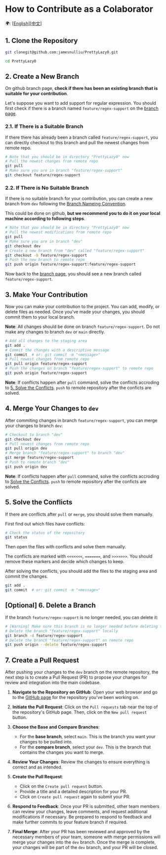 # How to Contribute as a Colaborator
🌍: \[[English](./How_to_Contribute_as_a_Colaborator.md)\]\[[中文](./How_to_Contribute_as_a_Colaborator_zh.md)\]

## 1. Clone the Repository

```bash
git clonegit@github.com:jamesnulliu/PrettyLazy0.git

cd PrettyLazy0
```

## 2. Create a New Branch

On github branch page, **check if there has been an existing branch that is suitable for your contribution**. 

Let's suppose you want to add support for regular expression. You should first check if there is a branch named `feature/regex-support` on the [branch page](https://github.com/jamesnulliu/PrettyLazy0/branches).

### 2.1. If There is a Suitable Branch

If there there has already been a branch called `feature/regex-support`, you can directly checkout to this branch and pull the newest changes from remote repo.

```bash
# Note that you should be in directory "PrettyLazy0" now
# Pull the newest changes from remote repo
git pull
# Make sure you are in branch "feature/regex-support"
git checkout feature/regex-support
```
### 2.2. If There is No Suitable Branch

If there is no suitable branch for your contribution, you can create a new branch from `dev` following the [Branch Nameing Convention](./Branch_Naming_Convention.md).

This could be done on github, **but we recommend you to do it on your local machine according to following steps**.

```bash
# Note that you should be in directory "PrettyLazy0" now
# Pull the newest modifications from remote repo
git pull
# Make sure you are in branch "dev"
git checkout dev
# Create a new branch from "dev" called "feature/regex-support"
git checkout -b feature/regex-support
# Push the new branch to remote repo
git push origin feature/regex-support:feature/regex-support
```

Now back to the [branch page](https://github.com/jamesnulliu/PrettyLazy0/branches), you should see a new branch called `feature/regex-support`.

## 3. Make Your Contribution

Now you can make your contribution to the project. You can add, modify, or delete files as needed. Once you've made your changes, you should commit them to your local branch.

**Note**: All changes should be done on branch `feature/regex-support`. Do not make any changes to branch `dev` or `main` directly.

```bash
# Add all changes to the staging area
git add .
# Commit the changes with a descriptive message
git commit  # or: git commit -m "<message>"
# Pull newest changes from remote repo
git pull origin feature/regex-support
# Push the changes on branch "feature/regex-support" to remote repo
git push origin feature/regex-support
```

**Note**: If conflicts happen after `pull` command, solve the conflicts accroding to [5. Solve the Conflicts](#5-solve-the-conflicts). `push` to remote repository after the conficts are solved.

## 4. Merge Your Changes to `dev`

After commiting changes in branch `feature/regex-support`, you can merge your changes to branch `dev`:

```bash
# Checkout to branch "dev"
git checkout dev
# Pull newest changes from remote repo
git pull origin dev
# Merge branch "feature/regex-support" to branch "dev"
git merge feature/regex-support
# Push to remote branch "dev"
git push origin dev
```

**Note**: If conflicts happen after `pull` command, solve the conflicts accroding to [Solve the Conflicts](#5-solve-the-conflicts). `push` to remote repository after the conficts are solved.

## 5. Solve the Conflicts

If there are conflicts after `pull` or `merge`, you should solve them manually. 

First find out which files have conflicts:

```bash
# Check the status of the repository
git status
```

Then open the files with conflicts and solve them manually. 

The conflicts are marked with `<<<<<<<`, `=======`, and `>>>>>>>`. You should remove these markers and decide which changes to keep.

After solving the conflicts, you should add the files to the staging area and commit the changes.

```bash
git add .
git commit  # or: git commit -m "<message>"
```

## \[Optional\] 6. Delete a Branch

If the branch `feature/regex-support` is no longer needed, you can delete it:

```bash
# [Warning] Make sure this branch is no longer needed before deleting this branch
# Delete the branch "feature/regex-support" locally
git branch -d feature/regex-support
# Delete the branch "feature/regex-support" on remote repo
git push origin --delete feature/regex-support
```

## 7. Create a Pull Request

After pushing your changes to the `dev` branch on the remote repository, the next step is to create a Pull Request (PR) to propose your changes for review and integration into the main codebase.

1. **Navigate to the Repository on GitHub**: Open your web browser and go to the [GitHub page](https://github.com/jamesnulliu/PrettyLazy0/) for the repository you've been working on.

2. **Initiate the Pull Request**: Click on the `Pull requests` tab near the top of the repository's GitHub page. Then, click on the `New pull request` button.

3. **Choose the Base and Compare Branches**: 
    - For the **base branch**, select `main`. This is the branch you want your changes to be pulled into.
    - For the **compare branch**, select your `dev`. This is the branch that contains the changes you want to merge.

4. **Review Your Changes**: Review the changes to ensure everything is correct and as intended.

5. **Create the Pull Request**: 
    - Click on the `Create pull request` button. 
    - Provide a title and a detailed description for your PR. 
    - Click on `Create pull request` again to submit your PR.

6. **Respond to Feedback**: Once your PR is submitted, other team members can review your changes, leave comments, and request additional modifications if necessary. Be prepared to respond to feedback and make further commits to your feature branch if required.

7. **Final Merge**: After your PR has been reviewed and approved by the necessary members of your team, someone with merge permissions will merge your changes into the `dev` branch. Once the merge is complete, your changes will be part of the `dev` branch, and your PR will be closed.


